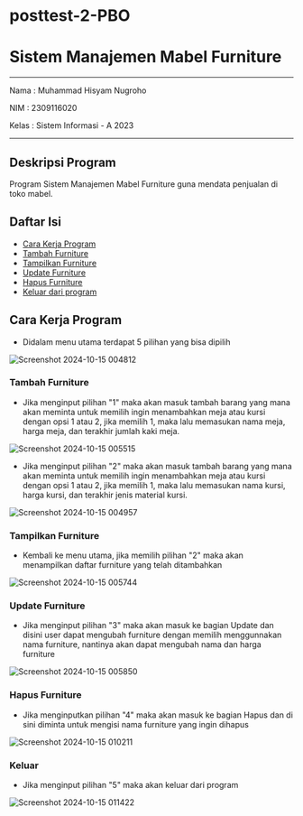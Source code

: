 # posttest-2-PBO

# Sistem Manajemen Mabel Furniture
-------------------------------------------------------
Nama : Muhammad Hisyam Nugroho

NIM : 2309116020

Kelas : Sistem Informasi - A 2023

-------------------------------------------------------
## Deskripsi Program
Program Sistem Manajemen Mabel Furniture guna mendata penjualan di toko mabel.

## Daftar Isi
- [Cara Kerja Program](#Cara-Kerja-Program)
- [Tambah Furniture](#Tambah-Furniture)
- [Tampilkan Furniture](#Tampilkan-Furniture)
- [Update Furniture](#Update-Furniture)
- [Hapus Furniture](#Hapus-Furniture)
- [Keluar dari program](#Keluar)

## Cara Kerja Program
- Didalam menu utama terdapat 5 pilihan yang bisa dipilih

![Screenshot 2024-10-15 004812](https://github.com/user-attachments/assets/6b39a55b-6658-4a28-8469-85ee3b460265)


### Tambah Furniture
  
- Jika menginput pilihan "1" maka akan masuk tambah barang yang mana akan meminta untuk memilih ingin menambahkan meja atau kursi dengan opsi 1 atau 2, jika memilih 1, maka lalu memasukan nama meja, harga meja, dan terakhir jumlah kaki meja.

![Screenshot 2024-10-15 005515](https://github.com/user-attachments/assets/08bfdc72-cab8-4687-839a-b363533bc487)

- Jika menginput pilihan "2" maka akan masuk tambah barang yang mana akan meminta untuk memilih ingin menambahkan meja atau kursi dengan opsi 1 atau 2, jika memilih 1, maka lalu memasukan nama kursi, harga kursi, dan terakhir jenis material kursi.
  
 ![Screenshot 2024-10-15 004957](https://github.com/user-attachments/assets/4475ad79-f145-47ff-b144-a172d61e52bd)


### Tampilkan Furniture

- Kembali ke menu utama, jika memilih pilihan "2" maka akan menampilkan daftar furniture yang telah ditambahkan

 ![Screenshot 2024-10-15 005744](https://github.com/user-attachments/assets/29016403-8e89-4a79-a419-20d04fdedec3)


### Update Furniture

- Jika menginput pilihan "3" maka akan masuk ke bagian Update dan disini user dapat mengubah furniture dengan memilih menggunnakan nama furniture, nantinya akan dapat mengubah nama dan harga furniture

![Screenshot 2024-10-15 005850](https://github.com/user-attachments/assets/e4a0a017-db82-4b4c-8f2a-b1e6ae02848e)


### Hapus Furniture

- Jika menginputkan pilihan "4" maka akan masuk ke bagian Hapus dan di sini diminta untuk mengisi nama furniture yang ingin dihapus

![Screenshot 2024-10-15 010211](https://github.com/user-attachments/assets/c7c11704-714a-41ed-a1fc-c2600f20fbf0)


### Keluar

- Jika menginput pilihan "5" maka akan keluar dari program

![Screenshot 2024-10-15 011422](https://github.com/user-attachments/assets/8038b043-d176-4f10-9f4c-2338dd1924e0)

